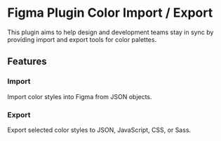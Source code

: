 # Figma Plugin Color Import / Export

This plugin aims to help design and development teams stay in sync by providing
import and export tools for color palettes.

## Features
### Import

Import color styles into Figma from JSON objects.

###  Export

Export selected color styles to JSON, JavaScript, CSS, or Sass.
